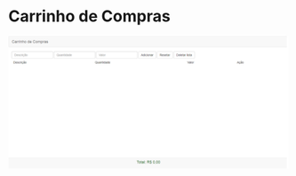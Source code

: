 # Carrinho de Compras

<div align="center"><img src="https://github.com/mariaeqp/carrinho_de_compras/blob/main/carrinho.png">
